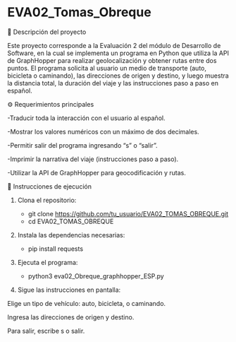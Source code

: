 # EVA02_Tomas_Obreque
🧭 Descripción del proyecto

Este proyecto corresponde a la Evaluación 2 del módulo de Desarrollo de Software, en la cual se implementa un programa en Python que utiliza la API de GraphHopper para realizar geolocalización y obtener rutas entre dos puntos.
El programa solicita al usuario un medio de transporte (auto, bicicleta o caminando), las direcciones de origen y destino, y luego muestra la distancia total, la duración del viaje y las instrucciones paso a paso en español.

⚙️ Requerimientos principales

-Traducir toda la interacción con el usuario al español.

-Mostrar los valores numéricos con un máximo de dos decimales.

-Permitir salir del programa ingresando “s” o “salir”.

-Imprimir la narrativa del viaje (instrucciones paso a paso).

-Utilizar la API de GraphHopper para geocodificación y rutas.

🐍 Instrucciones de ejecución

1. Clona el repositorio:

    - git clone https://github.com/tu_usuario/EVA02_TOMAS_OBREQUE.git
    - cd EVA02_TOMAS_OBREQUE
      
2. Instala las dependencias necesarias:
   
    - pip install requests

3. Ejecuta el programa:
   
    - python3 eva02_Obreque_graphhopper_ESP.py

4. Sigue las instrucciones en pantalla:

Elige un tipo de vehículo: auto, bicicleta, o caminando.

Ingresa las direcciones de origen y destino.

Para salir, escribe s o salir.
